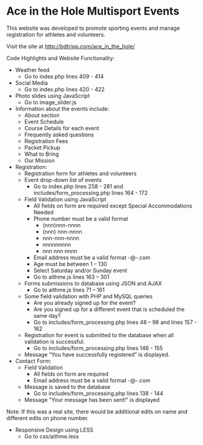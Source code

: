 # Ace in the Hole Multisport Events

This website was developed to promote sporting events and manage registration for athletes and volunteers.  

Visit the site at http://bdtripp.com/ace_in_the_hole/  

Code Highlights and Website Functionality:  

- Weather feed  
    - Go to index.php     lines 409 - 414  
- Social Media
    - Go to index.php     lines 420 - 422
- Photo slides using JavaScript
    - Go to image_slider.js
- Information about the events include: 
    - About section
    - Event Schedule
    - Course Details for each event
    - Frequently asked questions
    - Registration Fees
    - Packet Pickup
    - What to Bring
    - Our Mission
- Registration: 
    - Registration form for athletes and volunteers
    - Event drop-down list of events
        - Go to index.php lines 258 - 281 and includes/form_processing.php lines 164 - 172
    - Field Validation using JavaScript
        - All fields on form are required except Special Accommodations Needed
        - Phone number must be a valid format 
            - (nnn)nnn-nnnn
            - (nnn) nnn-nnnn
            - nnn-nnn-nnnn
            - nnnnnnnnn
            - nnn nnn nnnn
        - Email address must be a valid format -@-.com
        - Age must be between 1 – 130
        - Select Saturday and/or Sunday event
        - Go to aithme.js lines 163 – 301
    - Forms submissions to database using JSON and AJAX
        - Go to aithme.js lines 71 – 161
    - Some field validation with PHP and MySQL queries
        - Are you already signed up for the event?
        - Are you signed up for a different event that is scheduled the same day?
        - Go to includes/form_processing.php  lines 48 – 98 and lines 157 - 162
    - Registration for event is submitted to the database when all validation is successful. 
        - Go to includes/form_processing.php  lines 146 - 155
    - Message “You have successfully registered” is displayed.
- Contact Form:
  	- Field Validation
		- All fields on form are required
		- Email address must be a valid format -@-.com
	- Message is saved to the database
		- Go to includes/form_processing.php  lines 138 - 144
	- Message "Your message has been sent!" is displayed  

Note:  If this was a real site, there would be additional edits on name and different edits on phone number.  

- Responsive Design using LESS
    - Go to css/aithme.less